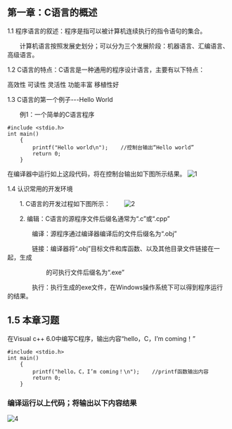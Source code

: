 ## 第一章：C语言的概述

1.1  程序语言的叙述：程序是指可以被计算机连续执行的指令语句的集合。

　　计算机语言按照发展史划分；可以分为三个发展阶段：机器语言、汇编语言、高级语言。

 

1.2  C语言的特点：C语言是一种通用的程序设计语言，主要有以下特点：

高效性
可读性
灵活性
功能丰富
移植性好
 

1.3  C语言的第一个例子---Hello World

　　例1：一个简单的C语言程序
```
#include <stdio.h>
int main()
    {
        printf("Hello world\n");    //控制台输出“Hello world”
        return 0;
    }
```

在编译器中运行如上这段代码，将在控制台输出如下图所示结果。
![1](https://img2020.cnblogs.com/blog/2034475/202005/2034475-20200514172616419-976535636.png)

1.4 认识常用的开发环境

　　1. C语言的开发过程如下图所示：
　　![2](https://img2020.cnblogs.com/blog/2034475/202005/2034475-20200514172813061-802666697.png)

　　2. 编辑：C语言的源程序文件后缀名通常为“.c”或“.cpp”

　　　　编译：源程序通过编译器编译后的文件后缀名为“.obj”

　　　　链接：编译器将“.obj”目标文件和库函数、以及其他目录文件链接在一起，生成

  　　　　　　 的可执行文件后缀名为“.exe”

　　　　执行：执行生成的exe文件，在Windows操作系统下可以得到程序运行的结果。

## 1.5 本章习题

在Visual c++ 6.0中编写C程序，输出内容“hello，C，I’m coming！”
```
#include <stdio.h>
int main()
    {
        printf("hello，C，I’m coming！\n");    //printf函数输出内容
        return 0;
    }
```
### 编译运行以上代码；将输出以下内容结果
![4](https://img2020.cnblogs.com/blog/2034475/202005/2034475-20200514173221874-1347514298.png)